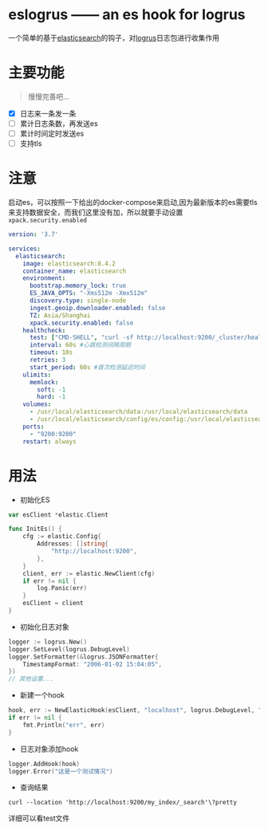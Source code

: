 # eslogrus —— an es hook for logrus

一个简单的基于[elasticsearch](github.com/elastic/go-elasticsearch)的钩子，对[logrus](github.com/sirupsen/logrus)日志包进行收集作用

# 主要功能

> 慢慢完善吧...

- [x] 日志来一条发一条
- [ ] 累计日志条数，再发送es
- [ ] 累计时间定时发送es
- [ ] 支持tls

# 注意
启动es，可以按照一下给出的docker-compose来启动,因为最新版本的es需要tls来支持数据安全，而我们这里没有加，所以就要手动设置`xpack.security.enabled`

```yaml
version: '3.7'

services:
  elasticsearch:
    image: elasticsearch:8.4.2
    container_name: elasticsearch
    environment:
      bootstrap.memory_lock: true
      ES_JAVA_OPTS: "-Xms512m -Xmx512m"
      discovery.type: single-node
      ingest.geoip.downloader.enabled: false
      TZ: Asia/Shanghai
      xpack.security.enabled: false
    healthcheck:
      test: ["CMD-SHELL", "curl -sf http://localhost:9200/_cluster/health || exit 1"] #⼼跳检测，成功之后不再执⾏后⾯的退出
      interval: 60s #⼼跳检测间隔周期
      timeout: 10s
      retries: 3
      start_period: 60s #⾸次检测延迟时间
    ulimits:
      memlock:
        soft: -1
        hard: -1
    volumes:
      - /usr/local/elasticsearch/data:/usr/local/elasticsearch/data
      - /usr/local/elasticsearch/config/es/config:/usr/local/elasticsearch/config
    ports:
      - "9200:9200"
    restart: always
```

# 用法

- 初始化ES

```go
var esClient *elastic.Client

func InitEs() {
	cfg := elastic.Config{
		Addresses: []string{
			"http://localhost:9200",
		},
	}
	client, err := elastic.NewClient(cfg)
	if err != nil {
		log.Panic(err)
	}
	esClient = client
}
```

- 初始化日志对象

```go
logger := logrus.New()
logger.SetLevel(logrus.DebugLevel)
logger.SetFormatter(&logrus.JSONFormatter{
    TimestampFormat: "2006-01-02 15:04:05",
})
// 其他设置...
```

- 新建一个hook

```go
hook, err := NewElasticHook(esClient, "localhost", logrus.DebugLevel, "my_index")
if err != nil {
    fmt.Println("err", err)
}
```

- 日志对象添加hook

```go
logger.AddHook(hook)
logger.Error("这是一个测试情况")
```

- 查询结果

```shell
curl --location 'http://localhost:9200/my_index/_search'\?pretty
```

详细可以看test文件